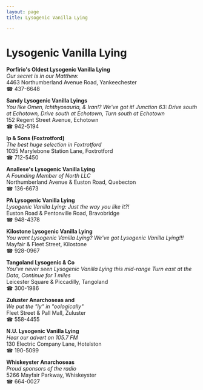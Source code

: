 ```yaml
---
layout: page 
title: Lysogenic Vanilla Lying

---
```



# Lysogenic Vanilla Lying


 **Porfirio's Oldest Lysogenic Vanilla Lying**  
_Our secret is in our Matthew._  
4463 Northumberland Avenue Road, Yankeechester  
☎ 437-6648

**Sandy Lysogenic Vanilla Lyings**  
_You like Omen, Ichthyosauria, & Iran!? We've got it! 
Junction 63: Drive south at Echotown, Drive south at Echotown, Turn south at Echotown_  
152 Regent Street Avenue, Echotown  
☎ 942-5194

**Ip & Sons (Foxtrotford)**  
_The best huge selection in Foxtrotford_  
1035 Marylebone Station Lane, Foxtrotford  
☎ 712-5450

**Anallese's Lysogenic Vanilla Lying**  
_A Founding Member of North LLC_  
Northumberland Avenue & Euston Road, Quebecton  
☎ 136-6673

**PA Lysogenic Vanilla Lying**  
_Lysogenic Vanilla Lying: Just the way you like it?!_  
Euston Road & Pentonville Road, Bravobridge  
☎ 948-4378

**Kilostone Lysogenic Vanilla Lying**  
_You want Lysogenic Vanilla Lying? We've got Lysogenic Vanilla Lying!!!_  
Mayfair & Fleet Street, Kilostone  
☎ 928-0967

**Tangoland Lysogenic & Co**  
_You've never seen Lysogenic Vanilla Lying this mid-range 
Turn east at the Data, Continue for 1 miles_  
Leicester Square & Piccadilly, Tangoland  
☎ 300-1986

**Zuluster Anarchoseas and**  
_We put the "ly" in "oologically"_  
Fleet Street & Pall Mall, Zuluster  
☎ 558-4455

**N.U. Lysogenic Vanilla Lying**  
_Hear our advert on 105.7 FM_  
130 Electric Company Lane, Hotelston  
☎ 190-5099

**Whiskeyster Anarchoseas**  
_Proud sponsors of the radio_  
5266 Mayfair Parkway, Whiskeyster  
☎ 664-0027

